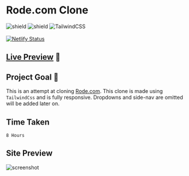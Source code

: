 # Rode.com Clone

![shield](https://img.shields.io/badge/HTML5-E34F26?style=for-the-badge&logo=html5&logoColor=white) ![shield](https://img.shields.io/badge/CSS3-1572B6?style=for-the-badge&logo=css3&logoColor=white) ![TailwindCSS](https://img.shields.io/badge/tailwindcss-%2338B2AC.svg?style=for-the-badge&logo=tailwind-css&logoColor=white)
<br>
<br>
[![Netlify Status](https://api.netlify.com/api/v1/badges/4d850f22-52a7-4991-a1be-0ba87f6592a4/deploy-status)](https://app.netlify.com/sites/animated-liger-7e3e25/deploys)
## [Live Preview](https://rode-com-clone.netlify.app/) :link:

## Project Goal :dart:

This is an attempt at cloning [Rode.com](https://rode.com/en). This clone is made using `TailwindCss` and is fully responsive. Dropdowns and side-nav are omitted will be added later on.

## Time Taken

```
8 Hours
```

## Site Preview

![screenshot](./images/screen-shot.png)
